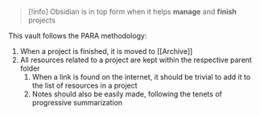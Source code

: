 >[!info]
>Obsidian is in top form when it helps **manage** and **finish** projects

This vault follows the PARA methodology:

1. When a project is finished, it is moved to [[Archive]]
2. All resources related to a project are kept within the respective parent folder
	1. When a link is found on the internet, it should be trivial to add it to the list of resources in a project
	2. Notes should also be easily made, following the tenets of progressive summarization

